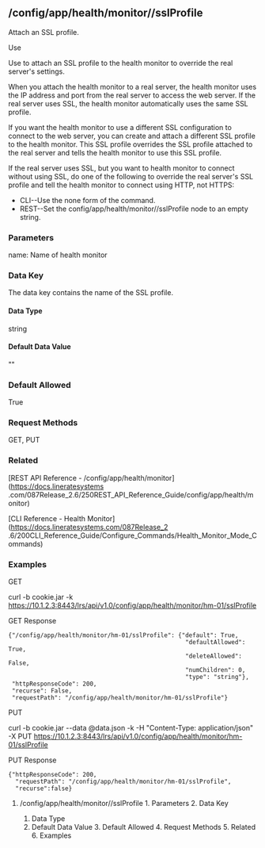 ## /config/app/health/monitor/<name>/sslProfile

Attach an SSL profile.

Use

Use to attach an SSL profile to the health monitor to override the real
server's settings.

When you attach the health monitor to a real server, the health monitor uses
the IP address and port from the real server to access the web server. If the
real server uses SSL, the health monitor automatically uses the same SSL
profile.

If you want the health monitor to use a different SSL configuration to connect
to the web server, you can create and attach a different SSL profile to the
health monitor. This SSL profile overrides the SSL profile attached to the
real server and tells the health monitor to use this SSL profile.

If the real server uses SSL, but you want to health monitor to connect without
using SSL, do one of the following to override the real server's SSL profile
and tell the health monitor to connect using HTTP, not HTTPS:

  * CLI--Use the none form of the command.
  * REST--Set the config/app/health/monitor/<name>/sslProfile node to an empty string.

### Parameters

name: Name of health monitor

### Data Key

The data key contains the name of the SSL profile.

#### Data Type

string

#### Default Data Value

""

### Default Allowed

True

### Request Methods

GET, PUT

### Related

[REST API Reference - /config/app/health/monitor](https://docs.lineratesystems
.com/087Release_2.6/250REST_API_Reference_Guide/config/app/health/monitor)

[CLI Reference - Health Monitor](https://docs.lineratesystems.com/087Release_2
.6/200CLI_Reference_Guide/Configure_Commands/Health_Monitor_Mode_Commands)

### Examples

GET

curl -b cookie.jar -k
https://10.1.2.3:8443/lrs/api/v1.0/config/app/health/monitor/hm-01/sslProfile

GET Response

    
    
    {"/config/app/health/monitor/hm-01/sslProfile": {"default": True,
                                                      "defaultAllowed": True,
                                                      "deleteAllowed": False,
                                                      "numChildren": 0,
                                                      "type": "string"},
     "httpResponseCode": 200,
     "recurse": False,
     "requestPath": "/config/app/health/monitor/hm-01/sslProfile"}
    

PUT

curl -b cookie.jar --data @data.json -k -H "Content-Type: application/json" -X
PUT
https://10.1.2.3:8443/lrs/api/v1.0/config/app/health/monitor/hm-01/sslProfile

PUT Response

    
    
    {"httpResponseCode": 200,
      "requestPath": "/config/app/health/monitor/hm-01/sslProfile",
      "recurse":false}

  1. /config/app/health/monitor/<name>/sslProfile
    1. Parameters
    2. Data Key
      1. Data Type
      2. Default Data Value
    3. Default Allowed
    4. Request Methods
    5. Related
    6. Examples

